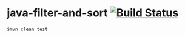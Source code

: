 # java-filter-and-sort   [![Build Status](https://travis-ci.org/up1/java-filter-and-sort.svg?branch=master)](https://travis-ci.org/up1/java-filter-and-sort)

```
$mvn clean test
```
